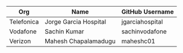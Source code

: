| Org                    | Name                     | GitHub Username           |
| -----------------------| -------------------------|---------------------------|
| Telefonica | Jorge Garcia Hospital | jgarciahospital |
| Vodafone | Sachin Kumar | sachinvodafone |
| Verizon | Mahesh Chapalamadugu | maheshc01 |
